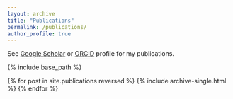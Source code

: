 ```yaml
---
layout: archive
title: "Publications"
permalink: /publications/
author_profile: true
---
```


  See <a href="{{author.googlescholar}}">Google Scholar</a>
  or <a href="{{author.orcid}}">ORCID</a> profile for my publications.

{% include base_path %}

{% for post in site.publications reversed %}
  {% include archive-single.html %}
{% endfor %}
